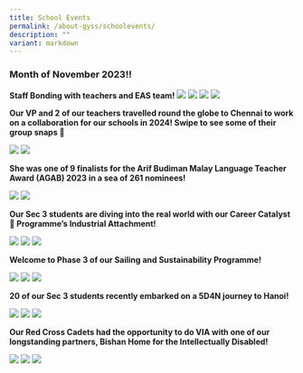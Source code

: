 ```yaml
---
title: School Events
permalink: /about-gyss/schoolevents/
description: ""
variant: markdown
---
```

### Month of November 2023!!

**Staff Bonding with teachers and EAS team!**
![](/images/Events/Staff_bonding_1.jpeg)
![](/images/Events/Staff_bonding_2.jpeg)
![](/images/Events/Staff_bonding_3.jpeg)
![](/images/Events/Staff_bonding_4.jpeg)

**Our VP and 2 of our teachers travelled round the globe to Chennai to work on a collaboration for our schools in 2024! Swipe to see some of their group snaps 📸**

![](/images/Events/chennai%204.jpeg)
![](/images/Events/chennai%203.jpeg)

**She was one of 9 finalists for the Arif Budiman Malay Language Teacher Award (AGAB) 2023 in a sea of 261 nominees!**

![](/images/Events/agab%20award%202.jpeg)
![](/images/Events/agab%20award%201.jpeg)

**Our Sec 3 students are diving into the real world with our Career Catalyst🚀 Programme’s Industrial Attachment!**

![](/images/Events/career%20catalyst%202.jpg)
![](/images/Events/career%20catalyst%203.jpg)
![](/images/Events/career%20catalyst%201.jpg)

**Welcome to Phase 3 of our Sailing and Sustainability Programme!**

![](/images/Events/sailing%202.jpeg)
![](/images/Events/sailing%201.jpeg)
![](/images/Events/sailing%203.jpeg)

**20 of our Sec 3 students recently embarked on a 5D4N journey to Hanoi!**

![](/images/Events/hanoi%20exchange%20program%203.jpeg)
![](/images/Events/hanoi%20exchange%20program%201.jpeg)
![](/images/Events/hanoi%20exchange%20program%202.jpeg)

**Our Red Cross Cadets had the opportunity to do VIA with one of our longstanding partners, Bishan Home for the Intellectually Disabled!**

![](/images/Events/bishan%20home%20for%20the%20intellectually%20disabled%201.jpg)
![](/images/Events/bishan%20home%20for%20the%20intellectually%20disabled%202.jpg)
![](/images/Events/bishan%20home%20for%20the%20intellectually%20disabled%203.jpg)